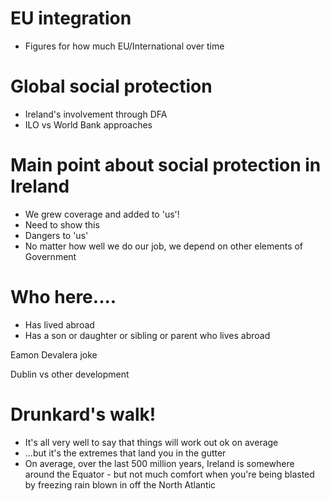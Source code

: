 

# EU integration
- Figures for how much EU/International over time

# Global social protection
- Ireland's involvement through DFA
- ILO vs World Bank approaches

# Main point about social protection in Ireland
- We grew coverage and added to 'us'!
- Need to show this
- Dangers to 'us'
- No matter how well we do our job, we depend on other elements of Government

# Who here....
- Has lived abroad
- Has a son or daughter or sibling or parent who lives abroad

Eamon Devalera joke

Dublin vs other development

# Drunkard's walk!
- It's all very well to say that things will work out ok on average
- ...but it's the extremes that land you in the gutter
- On average, over the last 500 million years, Ireland is somewhere around the Equator - but not much comfort when you're being blasted by freezing rain blown in off the North Atlantic
